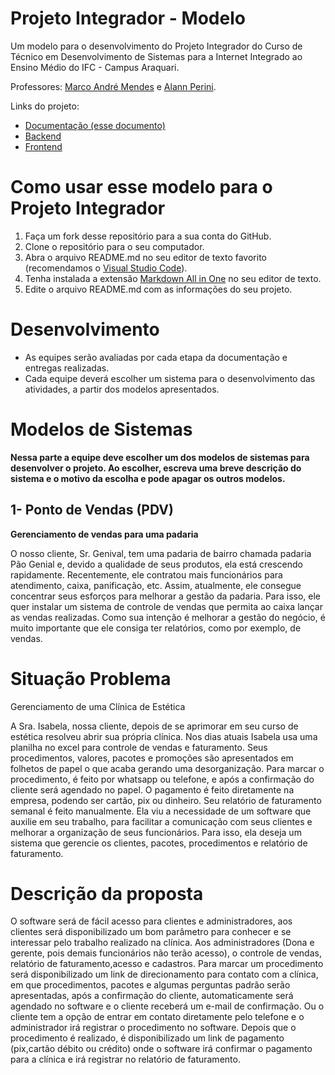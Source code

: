 # Projeto Integrador - Modelo

Um modelo para o desenvolvimento do Projeto Integrador do Curso de Técnico em Desenvolvimento de Sistemas para a Internet Integrado ao Ensino Médio do IFC - Campus Araquari.

Professores: [Marco André Mendes](github.com/marcoandre) e [Alann Perini](https://github.com/AlannKPerini).

Links do projeto:

-   [Documentação (esse documento)](github.com/marcoandre/pi-modelo)
-   [Backend](github.com/marcoandre/pi-backend)
-   [Frontend](github.com/marcoandre/pi-frontend)

# Como usar esse modelo para o Projeto Integrador

1. Faça um fork desse repositório para a sua conta do GitHub.
2. Clone o repositório para o seu computador.
3. Abra o arquivo README.md no seu editor de texto favorito (recomendamos o [Visual Studio Code](https://code.visualstudio.com/)).
4. Tenha instalada a extensão [Markdown All in One](https://marketplace.visualstudio.com/items?itemName=yzhang.markdown-all-in-one) no seu editor de texto.
5. Edite o arquivo README.md com as informações do seu projeto.

# Desenvolvimento

-   As equipes serão avaliadas por cada etapa da documentação e entregas realizadas.
-   Cada equipe deverá escolher um sistema para o desenvolvimento das atividades, a partir dos modelos apresentados.

# Modelos de Sistemas

**Nessa parte a equipe deve escolher um dos modelos de sistemas para desenvolver o projeto. Ao escolher, escreva uma breve descrição do sistema e o motivo da escolha e pode apagar os outros modelos.**

## 1- Ponto de Vendas (PDV)

**Gerenciamento de vendas para uma padaria**

O nosso cliente, Sr. Genival, tem uma padaria de bairro chamada padaria Pão Genial e, devido a qualidade de seus produtos, ela está crescendo rapidamente. Recentemente, ele contratou mais funcionários para atendimento, caixa, panificação, etc.
Assim, atualmente, ele consegue concentrar seus esforços para melhorar a gestão da padaria. Para isso, ele quer instalar um sistema de controle de vendas que permita ao caixa lançar as vendas realizadas. Como sua intenção
é melhorar a gestão do negócio, é muito importante que ele consiga ter
relatórios, como por exemplo, de vendas.

# Situação Problema

Gerenciamento de uma Clínica de Estética 

A Sra. Isabela, nossa cliente, depois de se aprimorar em seu curso de estética resolveu abrir sua própria clínica. Nos dias atuais Isabela usa uma planilha no excel para controle de vendas e faturamento. Seus procedimentos, valores, pacotes e promoções são apresentados em folhetos de papel o que acaba gerando uma desorganização. Para marcar o procedimento, é feito por whatsapp ou telefone, e após a confirmação do cliente será agendado no papel. 
O pagamento é feito diretamente na empresa, podendo ser cartão, pix ou dinheiro. Seu relatório de faturamento semanal é feito manualmente.
Ela viu a necessidade de um software que auxilie em seu trabalho, para facilitar a comunicação com seus clientes e melhorar a organização de seus funcionários. 
Para isso, ela deseja um sistema que gerencie os clientes, pacotes, procedimentos e relatório de faturamento.

# Descrição da proposta

O software será de fácil acesso para clientes e administradores, aos clientes será disponibilizado um bom parâmetro para conhecer e se interessar pelo trabalho realizado na clínica. Aos administradores (Dona e gerente, pois demais funcionários não terão acesso), o controle de vendas, relatório de faturamento,acesso e cadastros.
Para marcar um procedimento será disponibilizado um link de direcionamento para contato com a clínica, em que procedimentos, pacotes e algumas perguntas padrão serão apresentadas, após a confirmação do cliente, automaticamente será agendado no software e o cliente receberá um e-mail de confirmação. Ou o cliente tem a opção de entrar em contato diretamente pelo telefone e o administrador irá registrar o procedimento no software.
Depois que o procedimento é realizado, é disponibilizado um link de pagamento (pix,cartão débito ou crédito) onde o software irá confirmar o pagamento para a clínica e irá registrar no relatório de faturamento.